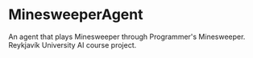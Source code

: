 MinesweeperAgent
================

An agent that plays Minesweeper through Programmer's Minesweeper. Reykjavík University AI course project. 
